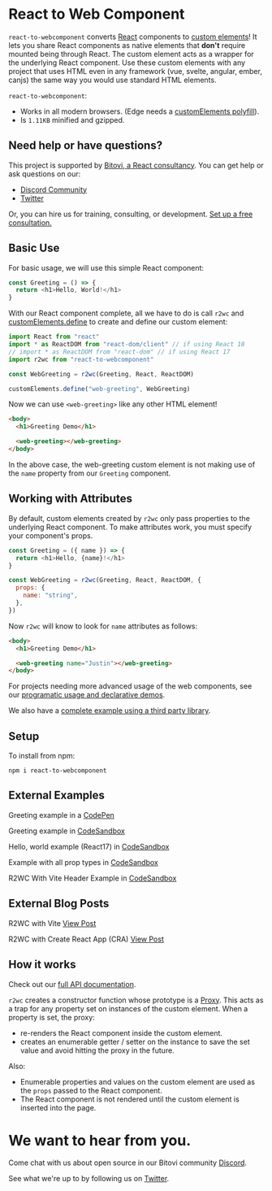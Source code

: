 # React to Web Component

`react-to-webcomponent` converts [React](https://reactjs.org/) components to [custom elements](https://developer.mozilla.org/en-US/docs/Web/Web_Components/Using_custom_elements)! It lets you share React components as native elements that **don't** require mounted being through React. The custom element acts as a wrapper for the underlying React component. Use these custom elements with any project that uses HTML even in any framework (vue, svelte, angular, ember, canjs) the same way you would use standard HTML elements.

`react-to-webcomponent`:

- Works in all modern browsers. (Edge needs a [customElements polyfill](https://github.com/webcomponents/polyfills/tree/master/packages/custom-elements)).
- Is `1.11KB` minified and gzipped.

## Need help or have questions?

This project is supported by [Bitovi, a React consultancy](https://www.bitovi.com/frontend-javascript-consulting/react-consulting). You can get help or ask questions on our:

- [Discord Community](https://discord.gg/J7ejFsZnJ4)
- [Twitter](https://twitter.com/bitovi)

Or, you can hire us for training, consulting, or development. [Set up a free consultation.](https://www.bitovi.com/frontend-javascript-consulting/react-consulting)

## Basic Use

For basic usage, we will use this simple React component:

```js
const Greeting = () => {
  return <h1>Hello, World!</h1>
}
```

With our React component complete, all we have to do is call `r2wc` and [customElements.define](https://developer.mozilla.org/en-US/docs/Web/API/CustomElementRegistry/define) to create and define our custom element:

```js
import React from "react"
import * as ReactDOM from "react-dom/client" // if using React 18
// import * as ReactDOM from "react-dom" // if using React 17
import r2wc from "react-to-webcomponent"

const WebGreeting = r2wc(Greeting, React, ReactDOM)

customElements.define("web-greeting", WebGreeting)
```

Now we can use `<web-greeting>` like any other HTML element!

```html
<body>
  <h1>Greeting Demo</h1>

  <web-greeting></web-greeting>
</body>
```

In the above case, the web-greeting custom element is not making use of the `name` property from our `Greeting` component.

## Working with Attributes

By default, custom elements created by `r2wc` only pass properties to the underlying React component. To make attributes work, you must specify your component's props.

```js
const Greeting = ({ name }) => {
  return <h1>Hello, {name}!</h1>
}

const WebGreeting = r2wc(Greeting, React, ReactDOM, {
  props: {
    name: "string",
  },
})
```

Now `r2wc` will know to look for `name` attributes
as follows:

```html
<body>
  <h1>Greeting Demo</h1>

  <web-greeting name="Justin"></web-greeting>
</body>
```

For projects needing more advanced usage of the web components, see our [programatic usage and declarative demos](docs/programatic-usage.md).

We also have a [complete example using a third party library](docs/complete-example.md).

## Setup

To install from npm:

```
npm i react-to-webcomponent
```

## External Examples

Greeting example in a [CodePen](https://codepen.io/bavinedwards/pen/jOveaGm)

Greeting example in [CodeSandbox](https://codesandbox.io/s/sample-greeting-app-ts-qwidh9)

Hello, world example (React17) in [CodeSandbox](https://codesandbox.io/s/hello-world-react17-u4l3x1)

Example with all prop types in [CodeSandbox](https://codesandbox.io/p/sandbox/vite-example-with-numerous-types-gjf87o)

R2WC With Vite Header Example in [CodeSandbox](https://codesandbox.io/p/sandbox/header-example-e4x25q)

## External Blog Posts

R2WC with Vite [View Post](https://www.bitovi.com/blog/react-everywhere-with-vite-and-react-to-webcomponent)

R2WC with Create React App (CRA) [View Post](https://www.bitovi.com/blog/how-to-create-a-web-component-with-create-react-app)

## How it works

Check out our [full API documentation](../../docs/api.md).

`r2wc` creates a constructor function whose prototype is a [Proxy](https://developer.mozilla.org/en-US/docs/Web/JavaScript/Reference/Global_Objects/Proxy). This acts as a trap for any property set on instances of the custom element. When a property is set, the proxy:

- re-renders the React component inside the custom element.
- creates an enumerable getter / setter on the instance
  to save the set value and avoid hitting the proxy in the future.

Also:

- Enumerable properties and values on the custom element are used as the `props` passed to the React component.
- The React component is not rendered until the custom element is inserted into the page.

# We want to hear from you.

Come chat with us about open source in our Bitovi community [Discord](https://discord.gg/J7ejFsZnJ4).

See what we're up to by following us on [Twitter](https://twitter.com/bitovi).
